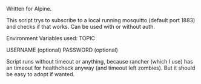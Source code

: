 Written for Alpine.

This script trys to subscribe to a local running mosquitto (default port 1883) and checks if that works.
Can be used with or without auth.


Environment Variables used:
TOPIC

USERNAME (optional)
PASSWORD (optional)

Script runs without timeout or anything, because rancher (which I use) has an timeout for healthcheck anyway (and timeout left zombies).
But it should be easy to adopt if wanted.
